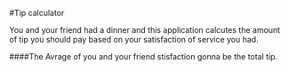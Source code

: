#Tip calculator

You and your friend had a dinner and this application calcutes the amount of tip you should pay based on your satisfaction of service you had.

####The Avrage of you and your friend stisfaction gonna be the total tip.
